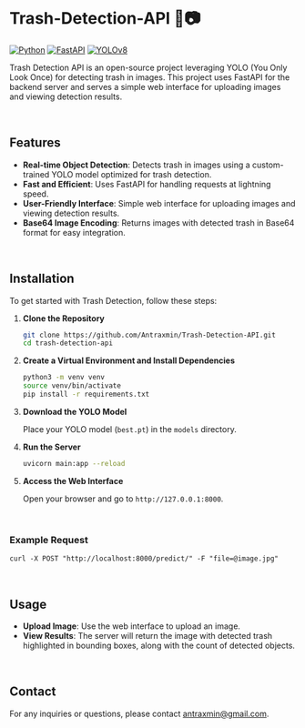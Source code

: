 # Trash-Detection-API 🚮📷

[![Python](https://img.shields.io/badge/Python-3.11-blue.svg)](https://www.python.org/downloads/release/python-3110/)
[![FastAPI](https://img.shields.io/badge/FastAPI-0.111.0-green.svg)](https://fastapi.tiangolo.com/)
[![YOLOv8](https://img.shields.io/badge/YOLO-v8.2-blue.svg)](https://github.com/ultralytics/yolov8)

Trash Detection API is an open-source project leveraging YOLO (You Only Look Once) for detecting trash in images. This project uses FastAPI for the backend server and serves a simple web interface for uploading images and viewing detection results.

<br />

## Features

- **Real-time Object Detection**: Detects trash in images using a custom-trained YOLO model optimized for trash detection.
- **Fast and Efficient**: Uses FastAPI for handling requests at lightning speed.
- **User-Friendly Interface**: Simple web interface for uploading images and viewing detection results.
- **Base64 Image Encoding**: Returns images with detected trash in Base64 format for easy integration.

<br />

## Installation

To get started with Trash Detection, follow these steps:

1. **Clone the Repository**

   ```bash
   git clone https://github.com/Antraxmin/Trash-Detection-API.git
   cd trash-detection-api
   ```

2. **Create a Virtual Environment and Install Dependencies**

   ```bash
   python3 -m venv venv
   source venv/bin/activate
   pip install -r requirements.txt
   ```

3. **Download the YOLO Model**

   Place your YOLO model (`best.pt`) in the `models` directory.

4. **Run the Server**

   ```bash
   uvicorn main:app --reload
   ```

5. **Access the Web Interface**

   Open your browser and go to `http://127.0.0.1:8000`.

<br />

### Example Request

```
curl -X POST "http://localhost:8000/predict/" -F "file=@image.jpg"
```

<br />

## Usage

- **Upload Image**: Use the web interface to upload an image.
- **View Results**: The server will return the image with detected trash highlighted in bounding boxes, along with the count of detected objects.

<br />

## Contact

For any inquiries or questions, please contact [antraxmin@gmail.com](mailto:antraxmin@gmail.com).
